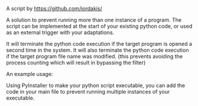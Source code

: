 A script by https://github.com/iordakis/

A solution to prevent running more than one instance of a program.
The script can be implemented at the start of your existing python code, or used as an external trigger with your adaptations.

It will terminate the python code execution if the target program is opened a second time in the system.
It will also terminate the python code execution if the target program file name was modified. (this prevents avoiding the process counting which will result in bypassing the filter)

An example usage:

Using PyInstaller to make your python script executable, you can add the code in your main file to prevent running multiple instances of your executable.
